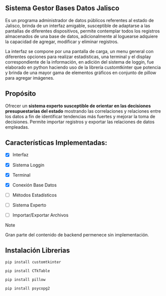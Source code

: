 ## **Sistema Gestor Bases Datos Jalisco**

Es un programa administrador de datos públicos referentes al estado de Jalisco, brinda de un interfaz amigable, susceptible de adaptarse a las pantallas de diferentes dispositivos, permite contemplar todos los registros almacenados de una base de datos, adicionalmente al loguearse adquiere la capacidad de agregar, modificar y eliminar registros.

La interfaz se compone por una pantalla de carga, un menu general con diferentes opciones para realizar estadisticas, una terminal y el display correspondiente de la información, en adición del sistema de loggin, fue elaborado en python haciendo uso de la librería customtkinter que potencia y brinda de una mayor gama de elementos gráficos en conjunto de pillow para agregar imágenes.

## Propósito

Ofrecer un **sistema experto susceptible de orientar en las decisiones presupuestarias del estado** mostrando las correlaciones y relaciones entre los datos a fin de identificar tendencias más fuertes y mejorar la toma de decisiones. Permite importar registros y exportar las relaciones de datos empleadas.

## Características Implementadas:

- [x] Interfaz

- [x] Sistema Loggin

- [x] Terminal

- [x] Conexión Base Datos

- [ ] Métodos Estadísticos

- [ ] Sistema Experto

- [ ] Importar/Exportar Archivos

> [!NOTE]
> Gran parte del contenido de backend permenece sin implementación.

## Instalación Librerias

```
pip install customtkinter

pip install CTkTable

pip install pillow

pip install psycopg2
```
